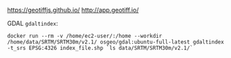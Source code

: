 https://geotiffjs.github.io/
http://app.geotiff.io/

GDAL `gdaltindex`:
```
docker run --rm -v /home/ec2-user/:/home --workdir /home/data/SRTM/SRTM30m/v2.1/ osgeo/gdal:ubuntu-full-latest gdaltindex -t_srs EPSG:4326 index_file.shp `ls data/SRTM/SRTM30m/v2.1/`
```
